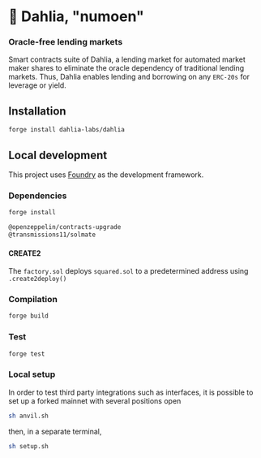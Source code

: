 # 🌼 Dahlia, "numoen"

### Oracle-free lending markets

Smart contracts suite of Dahlia, a lending market for automated market maker shares to eliminate the oracle dependency of traditional lending markets. Thus, Dahlia enables lending and borrowing on any `ERC-20s` for leverage or yield.

## Installation


```bash
forge install dahlia-labs/dahlia
```

## Local development

This project uses [Foundry](https://github.com/foundry-rs/foundry) as the development framework.

### Dependencies

```bash
forge install

@openzeppelin/contracts-upgrade
@transmissions11/solmate
```

#### CREATE2

The `factory.sol` deploys `squared.sol` to a predetermined address using `.create2deploy()`

### Compilation

```bash
forge build
```

### Test

```bash
forge test
```

### Local setup

In order to test third party integrations such as interfaces, it is possible to set up a forked mainnet with several positions open

```bash
sh anvil.sh
```

then, in a separate terminal,

```bash
sh setup.sh
```
